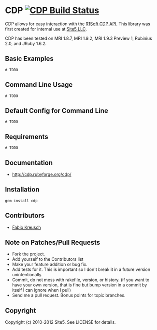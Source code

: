 CDP [![CDP Build Status][Build Icon]][Build Status]
===========================================================

CDP allows for easy interaction with the [R1Soft CDP API][].
This library was first created for internal use at [Site5 LLC][].

CDP has been tested on MRI 1.8.7, MRI 1.9.2, MRI 1.9.3 Preview 1,
Rubinius 2.0, and JRuby 1.6.2.

[Site5 LLC]: http://www.site5.com
[R1Soft CDP API]: http://wiki.r1soft.com/display/R1D/Documentation
[Build Status]: http://travis-ci.org/site5/cdp
[Build Icon]: https://secure.travis-ci.org/site5/cdp.png?branch=master

Basic Examples
--------------

    # TODO


Command Line Usage
------------------

    # TODO

Default Config for Command Line
--------------------------------

    # TODO

Requirements
------------

    # TODO

Documentation
-------------

* http://cdp.rubyforge.org/cdp/

Installation
------------

    gem install cdp

Contributors
------------

* [Fabio Kreusch](http://github.com/fabiokr)

Note on Patches/Pull Requests
-----------------------------

* Fork the project.
* Add yourself to the Contributors list
* Make your feature addition or bug fix.
* Add tests for it. This is important so I don't break it in a
  future version unintentionally.
* Commit, do not mess with rakefile, version, or history.
  (if you want to have your own version, that is fine but bump version in a commit by itself I can ignore when I pull)
* Send me a pull request. Bonus points for topic branches.

Copyright
---------

Copyright (c) 2010-2012 Site5. See LICENSE for details.
